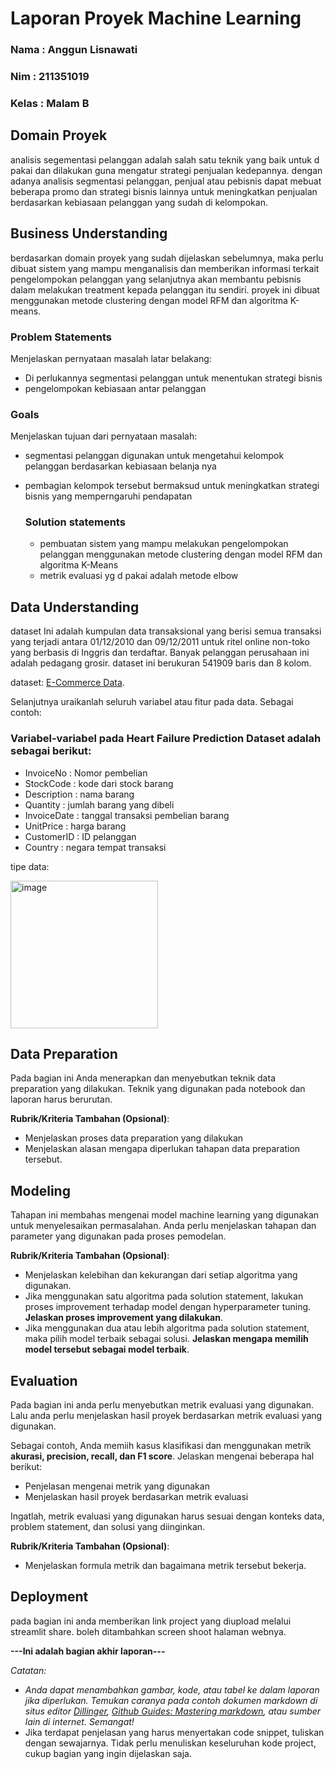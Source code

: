 # Laporan Proyek Machine Learning
### Nama : Anggun Lisnawati
### Nim : 211351019
### Kelas : Malam B

## Domain Proyek

analisis segementasi pelanggan adalah salah satu teknik yang baik untuk d pakai dan dilakukan guna mengatur strategi penjualan kedepannya. dengan adanya analisis segmentasi pelanggan, penjual atau pebisnis dapat mebuat beberapa promo dan strategi bisnis lainnya untuk meningkatkan penjualan berdasarkan kebiasaan pelanggan yang sudah di kelompokan.

## Business Understanding

berdasarkan domain proyek yang sudah dijelaskan sebelumnya, maka perlu dibuat sistem yang mampu menganalisis dan memberikan informasi terkait pengelompokan pelanggan yang selanjutnya akan membantu pebisnis dalam melakukan treatment kepada pelanggan itu sendiri. proyek ini dibuat menggunakan metode clustering dengan model RFM dan algoritma K-means.

### Problem Statements

Menjelaskan pernyataan masalah latar belakang:
- Di perlukannya segmentasi pelanggan untuk menentukan strategi bisnis
- pengelompokan kebiasaan antar pelanggan
### Goals

Menjelaskan tujuan dari pernyataan masalah:
- segmentasi pelanggan digunakan untuk mengetahui kelompok pelanggan berdasarkan kebiasaan belanja nya
- pembagian kelompok tersebut bermaksud untuk meningkatkan strategi bisnis yang memperngaruhi pendapatan

    ### Solution statements
    - pembuatan sistem yang mampu melakukan pengelompokan pelanggan menggunakan metode clustering dengan model RFM dan algoritma K-Means
    - metrik evaluasi yg d pakai adalah metode elbow

## Data Understanding

dataset Ini adalah kumpulan data transaksional yang berisi semua transaksi yang terjadi antara 01/12/2010 dan 09/12/2011 untuk ritel online non-toko yang berbasis di Inggris dan terdaftar. Banyak pelanggan perusahaan ini adalah pedagang grosir. dataset ini berukuran 541909 baris dan 8 kolom.

dataset: [E-Commerce Data](https://www.kaggle.com/datasets/carrie1/ecommerce-data).

Selanjutnya uraikanlah seluruh variabel atau fitur pada data. Sebagai contoh:  

### Variabel-variabel pada Heart Failure Prediction Dataset adalah sebagai berikut:
- InvoiceNo : Nomor pembelian
- StockCode : kode dari stock barang
- Description : nama barang
- Quantity : jumlah barang yang dibeli
- InvoiceDate : tanggal transaksi pembelian barang
- UnitPrice : harga barang
- CustomerID : ID pelanggan
- Country : negara tempat transaksi

tipe data:

<img width="236" alt="image" src="https://github.com/AnggunUwU/uas-ml1/assets/149172875/2374b31e-f56c-4f70-a015-5d35ee376c93">


## Data Preparation
Pada bagian ini Anda menerapkan dan menyebutkan teknik data preparation yang dilakukan. Teknik yang digunakan pada notebook dan laporan harus berurutan.

**Rubrik/Kriteria Tambahan (Opsional)**: 
- Menjelaskan proses data preparation yang dilakukan
- Menjelaskan alasan mengapa diperlukan tahapan data preparation tersebut.

## Modeling
Tahapan ini membahas mengenai model machine learning yang digunakan untuk menyelesaikan permasalahan. Anda perlu menjelaskan tahapan dan parameter yang digunakan pada proses pemodelan.

**Rubrik/Kriteria Tambahan (Opsional)**: 
- Menjelaskan kelebihan dan kekurangan dari setiap algoritma yang digunakan.
- Jika menggunakan satu algoritma pada solution statement, lakukan proses improvement terhadap model dengan hyperparameter tuning. **Jelaskan proses improvement yang dilakukan**.
- Jika menggunakan dua atau lebih algoritma pada solution statement, maka pilih model terbaik sebagai solusi. **Jelaskan mengapa memilih model tersebut sebagai model terbaik**.

## Evaluation
Pada bagian ini anda perlu menyebutkan metrik evaluasi yang digunakan. Lalu anda perlu menjelaskan hasil proyek berdasarkan metrik evaluasi yang digunakan.

Sebagai contoh, Anda memiih kasus klasifikasi dan menggunakan metrik **akurasi, precision, recall, dan F1 score**. Jelaskan mengenai beberapa hal berikut:
- Penjelasan mengenai metrik yang digunakan
- Menjelaskan hasil proyek berdasarkan metrik evaluasi

Ingatlah, metrik evaluasi yang digunakan harus sesuai dengan konteks data, problem statement, dan solusi yang diinginkan.

**Rubrik/Kriteria Tambahan (Opsional)**: 
- Menjelaskan formula metrik dan bagaimana metrik tersebut bekerja.

## Deployment
pada bagian ini anda memberikan link project yang diupload melalui streamlit share. boleh ditambahkan screen shoot halaman webnya.

**---Ini adalah bagian akhir laporan---**

_Catatan:_
- _Anda dapat menambahkan gambar, kode, atau tabel ke dalam laporan jika diperlukan. Temukan caranya pada contoh dokumen markdown di situs editor [Dillinger](https://dillinger.io/), [Github Guides: Mastering markdown](https://guides.github.com/features/mastering-markdown/), atau sumber lain di internet. Semangat!_
- Jika terdapat penjelasan yang harus menyertakan code snippet, tuliskan dengan sewajarnya. Tidak perlu menuliskan keseluruhan kode project, cukup bagian yang ingin dijelaskan saja.

